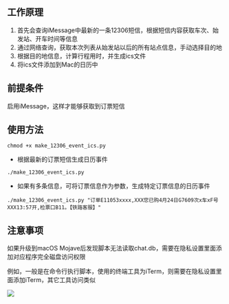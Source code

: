 ## 工作原理
1. 首先会查询iMessage中最新的一条12306短信，根据短信内容获取车次、始发站、开车时间等信息
2. 通过网络查询，获取本次列表从始发站以后的所有站点信息，手动选择目的地
3. 根据目的地信息，计算行程用时，并生成ics文件
4. 将ics文件添加到Mac的日历中

## 前提条件
启用iMessage，这样才能够获取到订票短信

## 使用方法

```
chmod +x make_12306_event_ics.py
```

* 根据最新的订票短信生成日历事件

```
./make_12306_event_ics.py
```

* 如果有多条信息，可将订票信息作为参数，生成特定订票信息的日历事件
```
./make_12306_event_ics.py "订单E11053xxxx,XXX您已购4月24日G7609次x车xF号XXX13:57开,检票口B11。【铁路客服】"
```

## 注意事项

如果升级到macOS Mojave后发现脚本无法读取chat.db，需要在隐私设置里面添加对应程序完全磁盘访问权限

例如，一般是在命令行执行脚本，使用的终端工具为iTerm，则需要在隐私设置里面添加iTerm，其它工具访问类似

![](https://ws2.sinaimg.cn/large/5d63d06fly1fwdct2esvxj212q0v6k09.jpg)